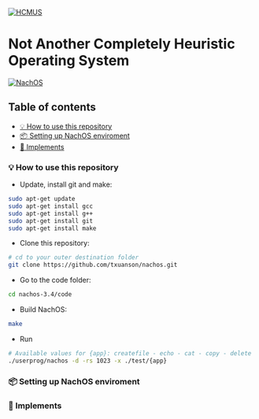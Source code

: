 [![HCMUS](https://www.hcmus.edu.vn/images/logo81.png)](https://www.hcmus.edu.vn/)
# Not Another Completely Heuristic Operating System
[![NachOS](https://slideplayer.com/7415498/24/images/slide_1.jpg)](https://en.wikipedia.org/wiki/Not_Another_Completely_Heuristic_Operating_System)
## Table of contents
- [💡 How to use this repository](https://github.com/txuanson/nachos#-how-to-use-this-repository)
- [📦 Setting up NachOS enviroment](https://github.com/txuanson/nachos#-setting-up-nachos-enviroment)
- [🔨 Implements](https://github.com/txuanson/nachos#-implements)
### 💡 How to use this repository
- Update, install git and make:
```sh
sudo apt-get update
sudo apt-get install gcc
sudo apt-get install g++
sudo apt-get install git
sudo apt-get install make
```
- Clone this repository:
```sh
# cd to your outer destination folder
git clone https://github.com/txuanson/nachos.git
```
- Go to the code folder:
```sh
cd nachos-3.4/code
```
- Build NachOS:
```sh
make
```
- Run
```sh
# Available values for {app}: createfile - echo - cat - copy - delete
./userprog/nachos -d -rs 1023 -x ./test/{app}
```
### 📦 Setting up NachOS enviroment
### 🔨 Implements
